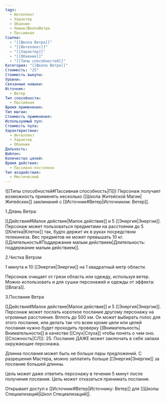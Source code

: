 ```yaml
---
tags:
  - Интеллект
  - Характер
  - Обаяние
  - Навык/ШколаВетра
  - Пассивная
Ссылки:
  - "[[Школа Ветра]]"
  - "[[Интеллект]]"
  - "[[Характер]]"
  - "[[Обаяние]]"
  - "[[Типы способностей]]"
Категория: "[[Школа Ветра]]"
Стоимость: "25"
Стоимость выкупа: 
Уровни: 
Связанные навыки: 
Источник:
  - Ветер
Тип способности:
  - Пассивная
Время применения: 
Тип магии: 
Стоимость применения: 
Используемый пул: 
Стоимость пула: 
Характеристики:
  - Интеллект
  - Характер
  - Обаяние
Дальность: 
Шаблон: 
Количество целей: 
Время действия:
  - Пассивно-постоянно
Тип воздействия:
  - Мистический
---
```

([[Типы способностей#Пассивная способность|П]]) Персонаж получает возможность применять несколько [[Школа Житейской Магии|Житейских]] заклинаний с [[Источник#Ветер|Источником: Ветер]].

1.Длань Ветра: 

[[Действия#Малое действие|Малое действие]] и 5 [[Энергия|Энергии]]. Персонаж может пользоваться предметами на расстоянии до 5 [[Клетка|Клеток]] так, будто держит их в руках посредством телекинеза. Вес предметов не может превышать 10 кг.
[[Длительность#Поддержание малым действием|Длительность: поддержание малым действием]].

2.Чистка Ветром

1 минута и 10 [[Энергия|Энергии]] на 1 квадратный метр области. 

Персонаж очищает от грязи область или одежду, используя ветер. Можно использовать и для сушки персонажей и одежды от эффекта: [[Влага]]. 

3.Послание Ветра

[[Действия#Малое действие|Малое действие]] и 5 [[Энергия|Энергии]]. Персонаж может послать короткое послание другому персонажу на огромные расстояния. Вплоть до 500 км. Он может выбирать голос для этого послания, или делать так что всем кроме цели или целей послания нужно будет проходить проверку [[Внимательность|Внимательности]] в качестве [[Слух|Слуха]] чтобы понять о чем оно. [[Сложность|СЛ]]: 25. Послание ДАЖЕ может заключать в себе запахи окружающие персонажа. 

Длинна послания может быть не больше пары предложений. С разрешения Мастера, можно заплатить больше [[Энергия|Энергии]] за послание большей длинны. 

Цель может даже ответить персонажу в течении 5 минут после получения послания. Цель может отказаться принимать послание.

Открывает доступ к [[Источник#Ветер|Источнику: Ветер]] для [[Школы Специализаций|Школ Специализаций]]. 

